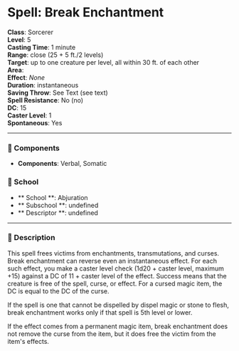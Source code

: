 
# Spell: Break Enchantment
**Class**: Sorcerer  
**Level**: 5  
**Casting Time**: 1 minute  
**Range**: close (25 + 5 ft./2 levels)  
**Target**: up to one creature per level, all within 30 ft. of each other  
**Area**:   
**Effect**: _None_  
**Duration**: instantaneous  
**Saving Throw**: See Text (see text)  
**Spell Resistance**: No (no)  
**DC**: 15  
**Caster Level**: 1  
**Spontaneous**: Yes

---

### 🔮 Components
- **Components**: Verbal, Somatic

### 🏫 School
- ** School **: Abjuration
- ** Subschool **: undefined
- ** Descriptor **: undefined
---

### 📜 Description
This spell frees victims from enchantments, transmutations, and curses. Break enchantment can reverse even an instantaneous effect. For each such effect, you make a caster level check (1d20 + caster level, maximum +15) against a DC of 11 + caster level of the effect. Success means that the creature is free of the spell, curse, or effect. For a cursed magic item, the DC is equal to the DC of the curse.

If the spell is one that cannot be dispelled by dispel magic or stone to flesh, break enchantment works only if that spell is 5th level or lower. 

If the effect comes from a permanent magic item, break enchantment does not remove the curse from the item, but it does free the victim from the item's effects.

